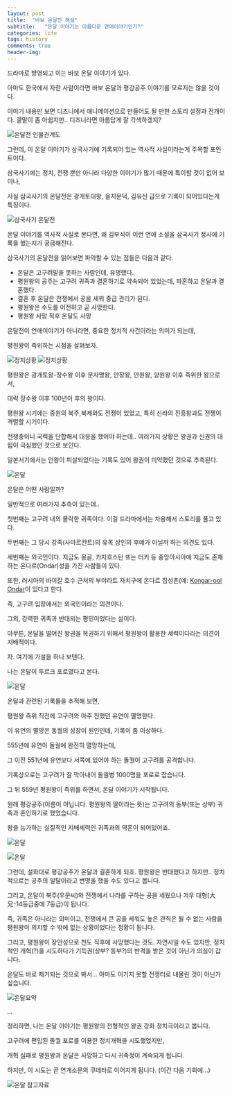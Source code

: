 ```yaml
---
layout: post
title:  "바보 온달전 해설"
subtitle:   "온달 이야기는 아름다운 연애이야기인가?"
categories: life
tags: history
comments: true
header-img: 
---
```


드라마로 방영되고 이는 바보 온달 이야기가 있다. 

아마도 한국에서 자란 사람이라면 바보 온달과 평강공주 이야기를 모르지는 않을 것이다. 

이야기 내용만 보면 디즈니에서 애니메이션으로 만들어도 될 만한 스토리 설정과 전개이다. 결말이 좀 아쉽지만.. 디즈니라면 아름답게 잘 각색하겠지? 
 
 ![온달전 인물관계도](https://youngsungson.github.io/assets/img/life/history/20210331-ondal2.jpeg)

그런데, 이 온달 이야기가 삼국사기에 기록되어 있는 역사적 사실이라는게 주목할 포인트이다. 

삼국사기에는 정치, 전쟁 뿐만 아니라 다양한 이야기가 많기 때문에 특이할 것이 없어 보이나, 

사실 삼국사기의 온달전은 광개토대왕, 을지문덕, 김유신 급으로 기록이 되어있다는게 특징이다. 

![삼국사기 온달전](https://youngsungson.github.io/assets/img/life/history/20210331-ondal1.jpeg)

온달 이야기를 역사적 사실로 본다면, 왜 김부식이 이런 연애 소설을 삼국사기 정사에 기록을 했는지가 궁금해진다. 

삼국사기의 온달전을 읽어보면 파악할 수 있는 점들은 다음과 같다.  

* 온달은 고구려말을 못하는 사람인데, 유명했다.
* 평원왕의 공주는 고구려 귀족과 결혼하기로 약속되어 있었는데, 파혼하고 온달과 결혼했다.
* 결혼 후 온달은 전쟁에서 공을 세워 중급 관리가 된다.
* 평원왕은 수도를 이전하고 곧 사망한다. 
* 평원왕 사망 직후 온달도 사망

온달전이 연애이야기가 아니라면, 중요한 정치적 사건이라는 의미가 되는데, 

평원왕이 즉위하는 시점을 살펴보자. 

![정치상황](https://youngsungson.github.io/assets/img/life/history/20210331-ondal3.jpeg)
![정치상황](https://youngsungson.github.io/assets/img/life/history/20210331-ondal4.jpeg)

평원왕은 광개토왕-장수왕 이후 문자명왕, 안장왕, 안원왕, 양원왕 이후 즉위한 왕으로서, 

대략 장수왕 이후 100년이 후의 왕이다. 

평원왕 시기에는 중원의 북주,북제와도 전쟁이 있었고, 특히 신라의 진흥왕과도 전쟁이 격렬할 시기이다. 

전쟁중이니 국력을 단합해서 대응을 했어야 하는데.. 여러가지 상황은 왕권과 신권의 대립이 극심했던 것으로 보인다. 

일본서기에서는 안왕이 피살되었다는 기록도 있어 왕권이 미약했던 것으로 추측된다. 

![온달](https://youngsungson.github.io/assets/img/life/history/20210331-ondal5.jpeg)

온달은 어떤 사람일까? 

일반적으로 여러가지 추측이 있는데.. 

첫번째는 고구려 내의 몰락한 귀족이다. 이걸 드라마에서는 차용해서 스토리를 풀고 있다. 

두번째는 그 당시 강족(사마르칸트)의 유목 상인의 후예가 아닐까 하는 의견도 있다. 

세번째는 외국인이다. 지금도 몽골, 카자흐스탄 또는 터키 등 중앙아시아에 지금도 존재하는 온다르(Ondar)성을 가진 사람들이 있다.

또한, 러시아의 바이칼 호수 근처의 부야라트 자치구에 온다르 집성촌(예: [Kongar-ool Ondar](https://en.wikipedia.org/wiki/Kongar-ool_Ondar)이 있다고 한다.

즉, 고구려 입장에서는 외국인이라는 의견이다. 

그외, 강력한 귀족과 반대되는 평민이었다는 설이다. 

아무튼, 온달을 떨어진 왕권을 복권하기 위해서 평원왕이 활용한 세력이다라는 의견이 지배적이다. 

자. 여기에 가설을 하나 보텐다. 

나는 온달이 투르크 포로였다고 본다. 

![온달](https://youngsungson.github.io/assets/img/life/history/20210331-ondal8.jpeg)



온달과 관련된 기록들을 추적해 보면,

평원왕 즉위 직전에 고구려와 아주 친했던 유연이 멸명한다. 

이 유연의 멸망은 동궐의 성장이 원인인데, 기록이 좀 이상하다.

555년에 유연이 돌궐에 완전히 멸망하는데, 

그 이전 551년에 유연보다 서쪽에 있어야 하는 돌궐이 고구려를 공격합니다. 

기록상으로는 고구려가 잘 막아내어 돌궐병 1000명을 포로로 잡습니다. 

그 뒤 559년 평원왕이 즉위를 하면서, 온달 이야기가 시작됩니다. 

원래 평강공주(이름이 아닙니다. 평원왕의 딸이라는 뜻)는 고구려의 동부(또는 상부) 귀족과 혼인하기로 했었습니다.

왕을 능가하는 실질적인 지배세력인 귀족과의 약혼이 되어있어죠. 

 ![온달](https://youngsungson.github.io/assets/img/life/history/20210331-ondal6.jpeg)
 
 ![온달](https://youngsungson.github.io/assets/img/life/history/20210331-ondal7.jpeg)

그런데, 설화대로 평강공주가 온달과 결혼하게 되죠. 평원왕은 반대했다고 하지만.. 정치적으로는 공주의 일탈이라고 변명을 했을 수도 있다고 봅니다.

그리고, 온달이 북주(우문씨)와 전쟁에서 나라를 구하는 공을 세웠으나 겨우 대형(大兄-14등급중에 7등급)이 됩니다. 

즉, 귀족은 아니라는 의미이고, 전쟁에서 큰 공을 세워도 높은 관직은 될 수 없는 사람을 평원왕이 의지할 수 밖에 없는 상황이었다는 정황이 됩니다.

그리고, 평원왕이 장안성으로 천도 직후에 사망했다는 것도. 자연사일 수도 있지만, 정치적인 개혁(?)을 시도하다가 기득권(상부? 동부?)의 반격을 받은 것이 아닌가 의심이 갑니다. 

온달도 바로 제거되는 것으로 봐서... 아마도 이기지 못할 전쟁터로 내몰린 것이 아닌가 싶습니다.

![온달요약](https://youngsungson.github.io/assets/img/life/history/20210331-ondal9.jpeg)

...

정리하면, 나는 온달 이야기는 평원왕의 전형적인 왕권 강화 정치극이라고 봅니다. 

고구려에 편입된 돌궐 포로를 이용한 정치개혁을 시도했었지만, 

개혁 실패로 평원왕과 온달은 사망하고 다시 귀족정이 계속되게 됩니다. 

하지만, 이 시도는 곧 연개소문의 쿠데타로 이어지게 됩니다. (이건 다음 기회에...)

 
 
 ![온달 참고자료](https://youngsungson.github.io/assets/img/life/history/20210331-ondal10.jpeg)
 
  
 
 
 
